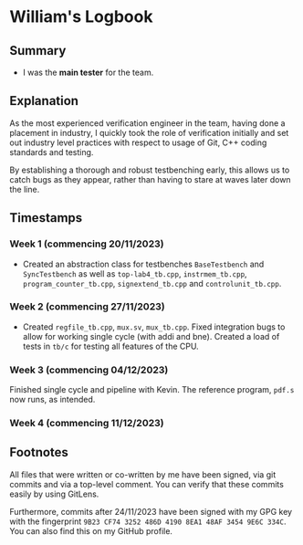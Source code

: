 # William's Logbook

## Summary

- I was the **main tester** for the team.


## Explanation

As the most experienced verification engineer in the team, having done
a placement in industry, I quickly took the role of verification initially
and set out industry level practices with respect to usage of Git, C++ 
coding standards and testing. 

By establishing a thorough and robust testbenching early, this allows 
us to catch bugs as they appear, rather than having to stare at waves 
later down the line.


## Timestamps

### Week 1 (commencing 20/11/2023)

- Created an abstraction class for testbenches `BaseTestbench` and
`SyncTestbench` as well as `top-lab4_tb.cpp`, `instrmem_tb.cpp`, 
`program_counter_tb.cpp`, `signextend_tb.cpp` and `controlunit_tb.cpp`.

### Week 2 (commencing 27/11/2023)

- Created `regfile_tb.cpp`, `mux.sv`, `mux_tb.cpp`. Fixed integration bugs to 
allow for working single cycle (with addi and bne). Created a load of tests in 
`tb/c` for testing all features of the CPU.

### Week 3 (commencing 04/12/2023)

Finished single cycle and pipeline with Kevin. The reference program, `pdf.s`
now runs, as intended.

### Week 4 (commencing 11/12/2023)


## Footnotes

All files that were written or co-written by me have been signed, via git 
commits and via a top-level comment. You can verify that these commits easily
by using GitLens. 

Furthermore, commits after 24/11/2023 have been signed with
my GPG key with the fingerprint 
`9B23 CF74 3252 486D 4190 8EA1 48AF 3454 9E6C 334C`. You can also find this on
my GitHub profile.
